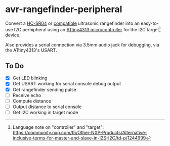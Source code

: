 # avr-rangefinder-peripheral

Convert a [HC-SR04](https://www.adafruit.com/product/3942) or [compatible](https://www.adafruit.com/product/4007) ultrasonic rangefinder into an easy-to-use I2C perhipheral using an [ATtiny4313 microcontroller](https://www.microchip.com/en-us/product/ATtiny4313) for the I2C target[^1] device.

Also provides a serial connection via 3.5mm audio jack for debugging, via the ATtiny4313's USART.

## To Do

- [x] Get LED blinking
- [x] Get USART working for serial console debug output
- [x] Get rangefinder sending pulse
- [ ] Receive echo
- [ ] Compute distance
- [ ] Output distance to serial console
- [ ] Get I2C working in target mode

[^1]: Language note on "controller" and "target": https://community.nxp.com/t5/Other-NXP-Products/Alternative-inclusive-terms-for-master-and-slave-in-I2S-I2C/td-p/1244999